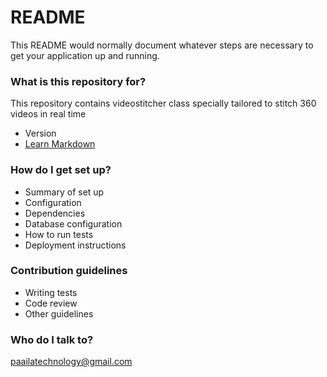 # README #

This README would normally document whatever steps are necessary to get your application up and running.

### What is this repository for? ###
This repository contains videostitcher class specially tailored to stitch 360 videos in real time
* Version
* [Learn Markdown](https://bitbucket.org/tutorials/markdowndemo)

### How do I get set up? ###

* Summary of set up
* Configuration
* Dependencies
* Database configuration
* How to run tests
* Deployment instructions

### Contribution guidelines ###

* Writing tests
* Code review
* Other guidelines

### Who do I talk to? ###
paailatechnology@gmail.com
